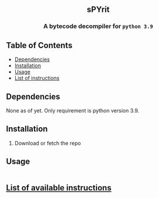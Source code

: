 <h2 align="center"> sPYrit </h2>
<h3 align="center"><strong>A bytecode decompiler for <code>python 3.9</code></strong></h3>

<!--<div align="center">
	:space_invader:
</div>
<div align="center">
	:first_quarter_moon::milky_way::rocket::earth_africa::milky_way::last_quarter_moon:
</div>
<div align="center">
	<h3>
		<a href="https://spacetraders.io/">
			Spacetraders
		</a>
	</h3>
</div>
-->

## Table of Contents
- [Dependencies](#Dependencies)
- [Installation](#Installation)
- [Usage](#Usage)
- [List of instructions](#List_of_available_instructions)


## Dependencies
None as of yet. Only requirement is python version 3.9.

## Installation
1. Download or fetch the repo

## Usage
```py


```

## [List of available instructions](#List_of_available_instructions)


